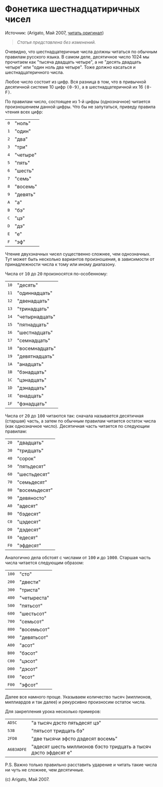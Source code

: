# Фонетика шестнадцатиричных чисел

Источник: (Arigato, Май 2007, [читать оригинал](https://dzen.ru/away?to=https%3A%2F%2Fwww.cyberforum.ru%2Fblogs%2F435792%2Fblog2172.html))

> _Статья представлена без изменений._

Очевидно, что шестнадцатеричные числа должны читаться по обычным правилам русского языка. В самом деле, десятичное число 1024 мы прочитаем как "тысяча двадцать четыре", а не "десять двадцать четыре" или "один ноль два четыре". Тоже должно касаться и шестнадцатеричного числа.

Любое число состоит из цифр. Вся разница в том, что в привычной десятичной системе 10 цифр <kbd>(0-9)</kbd>, а в шестнадцатеричной их 16 <kbd>(0-F)</kbd>.

По правилам число, состоящее из 1-й цифры (однозначное) читается произношением данной цифры. Что бы не запутаться, приведу правила чтения всех цифр:

<table>
    <tr>
        <td><kbd>0</kbd></td>
        <td>"ноль"</td>
    </tr>
    <tr>
        <td><kbd>1</kbd></td>
        <td>"один"</td>
    </tr>
    <tr>
        <td><kbd>2</kbd></td>
        <td>"два"</td>
    </tr>
    <tr>
        <td><kbd>3</kbd></td>
        <td>"три"</td>
    </tr>
    <tr>
        <td><kbd>4</kbd></td>
        <td>"четыре"</td>
    </tr>
    <tr>
        <td><kbd>5</kbd></td>
        <td>"пять"</td>
    </tr>
    <tr>
        <td><kbd>6</kbd></td>
        <td>"шесть"</td>
    </tr>
    <tr>
        <td><kbd>7</kbd></td>
        <td>"семь"</td>
    </tr>
    <tr>
        <td><kbd>8</kbd></td>
        <td>"восемь"</td>
    </tr>
    <tr>
        <td><kbd>9</kbd></td>
        <td>"девять"</td>
    </tr>
    <tr>
        <td><kbd>A</kbd></td>
        <td>"а"</td>
    </tr>
    <tr>
        <td><kbd>B</kbd></td>
        <td>"бэ"</td>
    </tr>
    <tr>
        <td><kbd>C</kbd></td>
        <td>"цэ"</td>
    </tr>
    <tr>
        <td><kbd>D</kbd></td>
        <td>"дэ"</td>
    </tr>
    <tr>
        <td><kbd>E</kbd></td>
        <td>"е"</td>
    </tr>
    <tr>
        <td><kbd>F</kbd></td>
        <td>"эф"</td>
    </tr>
</table>

Чтение двухзначных чисел существенно сложнее, чем однозначных. Тут может быть несколько вариантов произношения, в зависимости от принадлежности числа к тому или иному диапазону.

Числа от <kbd>10</kbd> до <kbd>20</kbd> произносятся по-особенному:

<table>
    <tr>
        <td><kbd>10</kbd></td>
        <td>"десять"</td>
    </tr>
    <tr>
        <td><kbd>11</kbd></td>
        <td>"одиннадцать"</td>
    </tr>
    <tr>
        <td><kbd>12</kbd></td>
        <td>"двенадцать"</td>
    </tr>
    <tr>
        <td><kbd>13</kbd></td>
        <td>"тринадцать"</td>
    </tr>
    <tr>
        <td><kbd>14</kbd></td>
        <td>"четырнадцать"</td>
    </tr>
    <tr>
        <td><kbd>15</kbd></td>
        <td>"пятнадцать"</td>
    </tr>
    <tr>
        <td><kbd>16</kbd></td>
        <td>"шестнадцать"</td>
    </tr>
    <tr>
        <td><kbd>17</kbd></td>
        <td>"семнадцать"</td>
    </tr>
    <tr>
        <td><kbd>18</kbd></td>
        <td>"восемнадцать"</td>
    </tr>
    <tr>
        <td><kbd>19</kbd></td>
        <td>"девятнадцать"</td>
    </tr>
    <tr>
        <td><kbd>1A</kbd></td>
        <td>"анадцать"</td></tr>
    <tr>
        <td><kbd>1B</kbd></td>
        <td>"бэнадцать"</td></tr>
    <tr>
        <td><kbd>1C</kbd></td>
        <td>"цэнадцать"</td></tr>
    <tr>
        <td><kbd>1D</kbd></td>
        <td>"дэнадцать"</td></tr>
    <tr>
        <td><kbd>1E</kbd></td>
        <td>"енадцать"</td></tr>
    <tr>
        <td><kbd>1F</kbd></td>
        <td>"фэнадцать"</td></tr>
</table>

Числа от <kbd>20</kbd> до <kbd>100</kbd> читаются так: сначала называется десятичная (старшая) часть, а затем по обычным правилам читается остаток числа (как однозначное число). Десятичная часть читается по следующим правилам:

<table>
    <tr>
        <td><kbd>20</kbd></td>
        <td>"двадцать"</td>
    </tr>
    <tr>
        <td><kbd>30</kbd></td>
        <td>"тридцать"</td>
    </tr>
    <tr>
        <td><kbd>40</kbd></td>
        <td>"сорок"</td>
    </tr>
    <tr>
        <td><kbd>50</kbd></td>
        <td>"пятьдесят"</td>
    </tr>
    <tr>
        <td><kbd>60</kbd></td>
        <td>"шестьдесят"</td>
    </tr>
    <tr>
        <td><kbd>70</kbd></td>
        <td>"семьдесят"</td>
    </tr>
    <tr>
        <td><kbd>80</kbd></td>
        <td>"восемьдесят"</td>
    </tr>
    <tr>
        <td><kbd>90</kbd></td>
        <td>"девяносто"</td>
    </tr>
    <tr>
        <td><kbd>A0</kbd></td>
        <td>"адесят"</td>
    </tr>
    <tr>
        <td><kbd>B0</kbd></td>
        <td>"бэдесят"</td>
    </tr>
    <tr>
        <td><kbd>C0</kbd></td>
        <td>"цэдесят"</td>
    </tr>
    <tr>
        <td><kbd>D0</kbd></td>
        <td>"дэдесят"</td>
    </tr>
    <tr>
        <td><kbd>E0</kbd></td>
        <td>"едесят"</td>
    </tr>
    <tr>
        <td><kbd>F0</kbd></td>
        <td>"эфдесят"</td>
    </tr>
</table>

Аналогично дела обстоят с числами от <kbd>100</kbd> и до <kbd>1000</kbd>. Старшая часть числа читается следующим образом:

<table>
    <tr>
        <td><kbd>100</kbd></td>
        <td>"сто"</td></tr>
    <tr>
        <td><kbd>200</kbd></td>
        <td>"двести"</td></tr>
    <tr>
        <td><kbd>300</kbd></td>
        <td>"триста"</td></tr>
    <tr>
        <td><kbd>400</kbd></td>
        <td>"четыреста"</td></tr>
    <tr>
        <td><kbd>500</kbd></td>
        <td>"пятьсот"</td></tr>
    <tr>
        <td><kbd>600</kbd></td>
        <td>"шестьсот"</td></tr>
    <tr>
        <td><kbd>700</kbd></td>
        <td>"семьсот"</td></tr>
    <tr>
        <td><kbd>800</kbd></td>
        <td>"восемьсот"</td></tr>
    <tr>
        <td><kbd>900</kbd></td>
        <td>"девятьсот"</td></tr>
    <tr>
        <td><kbd>A00</kbd></td>
        <td>"асот"</td></tr>
    <tr>
        <td><kbd>B00</kbd></td>
        <td>"бэсот"</td></tr>
    <tr>
        <td><kbd>C00</kbd></td>
        <td>"цэсот"</td></tr>
    <tr>
        <td><kbd>D00</kbd></td>
        <td>"дэсот"</td></tr>
    <tr>
        <td><kbd>E00</kbd></td>
        <td>"есот"</td></tr>
    <tr>
        <td><kbd>F00</kbd></td>
        <td>"эфсот"</td></tr>
</table>

Далее все намного проще. Указываем количество тысяч (миллионов, миллиардов и так далее) и рекурсивно произносим остаток числа.

Для закрепления урока несколько примеров:

<table>
    <tr>
        <td>
            <kbd>AD5C</kbd>
        </td>
        <td>
            "а тысяч дэсто пятьдесят цэ"
        </td>
    </tr>
    <tr>
        <td>
            <kbd>53B</kbd>
        </td>
        <td>
            "пятьсот тридцать бэ"
        </td>
    </tr>
    <tr>
        <td>
            <kbd>2FD8</kbd>
        </td>
        <td>
            "две тысячи эфсто дэдесят восемь"
        </td>
    </tr>
    <tr>
        <td>
            <kbd>A6B3ADFE</kbd>
        </td>
        <td>
            "адесят шесть миллионов бэсто тридцать а тысяч дэсто эфдесят е"
        </td>
    </tr>
</table>

P.S. Важно только правильно расставить ударение и читать такие числа ни чуть не сложнее, чем десятичные.

(c) Arigato, Май 2007.